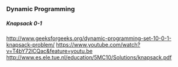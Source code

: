 ### Dynamic Programming

##### Knapsack 0-1
http://www.geeksforgeeks.org/dynamic-programming-set-10-0-1-knapsack-problem/
https://www.youtube.com/watch?v=T4bY72lCQac&feature=youtu.be
http://www.es.ele.tue.nl/education/5MC10/Solutions/knapsack.pdf